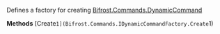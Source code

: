 Defines a factory for creating [Bifrost.Commands.DynamicCommand](Bifrost.Commands.DynamicCommand)

**Methods**
[Create``1](Bifrost.Commands.IDynamicCommandFactory.Create``1)
